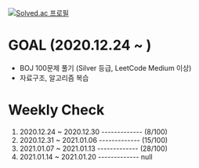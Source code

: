 [![Solved.ac
프로필](http://mazassumnida.wtf/api/v2/generate_badge?boj={january})](https://solved.ac/{january})

#  GOAL (2020.12.24 ~ )
<ul>
  <li>
    BOJ 100문제 풀기 (Silver 등급, LeetCode Medium 이상)
  </li>
  <li>
    자료구조, 알고리즘 복습
  </li>
</ul>

#  Weekly Check
<ol>
  <li>
    2020.12.24 ~ 2020.12.30 ------------- (8/100)
  </li>
    <li>
    2020.12.31 ~ 2021.01.06 ------------- (15/100)
  </li>
  <li>
    2021.01.07 ~ 2021.01.13 ------------- (28/100)
  </li>
  <li>
    2021.01.14 ~ 2021.01.20 ------------- null
  </li>
</ol>
